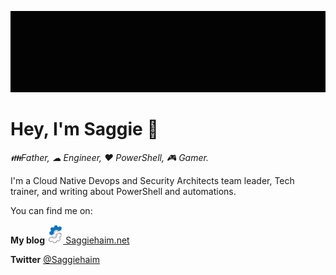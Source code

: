[![alt text](https://github.com/Saggiehaim/saggiehaim/blob/master/media/coverimage.gif "Saggie Haim Github cover image")](https://github.com/Saggiehaim)

# Hey, I'm Saggie 👋
_👪Father, ☁ Engineer, ❤ PowerShell, 🎮 Gamer._

I'm a Cloud Native Devops and Security Architects team leader, Tech trainer, and writing about PowerShell and automations.

You can find me on:

 **My blog** <a href="https://www.saggiehaim.net"><img height="30" src="https://github.com/Saggiehaim/saggiehaim/blob/master/media/white_logo.png"> Saggiehaim.net</a>
 
 **Twitter** [@Saggiehaim](https://twitter.com/SaggieHaim)

<!--
**Saggiehaim/saggiehaim** is a ✨ _special_ ✨ repository because its `README.md` (this file) appears on your GitHub profile.

Here are some ideas to get you started:

- 🔭 I’m currently working on Saggiehaim.net
- 🌱 I’m currently learning Dot.net Core
- 👯 I’m looking to collaborate on PowerShell Projects
- 🤔 I’m looking for help with ...
- 💬 Ask me about PowerShell and Directory Services
- 📫 How to reach me: ...
- 😄 Pronouns: ...
- ⚡ Fun fact: ...
-->
